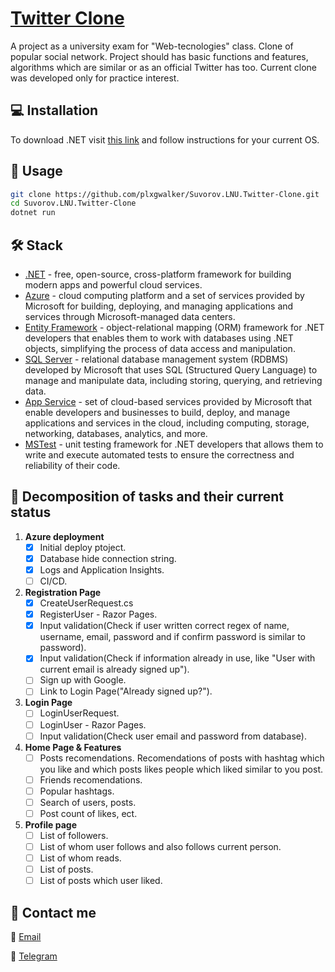 # [Twitter Clone](https://twitter-clone-lnu.azurewebsites.net)

A project as a university exam for "Web-tecnologies" class. Clone of popular social network. Project should has basic functions and features, algorithms which are similar or as an official Twitter has too. Current clone was developed only for practice interest.

## :computer: Installation

To download .NET visit [this link](https://dotnet.microsoft.com/download) and follow instructions for your current OS.

## :rocket: Usage

```bash
git clone https://github.com/plxgwalker/Suvorov.LNU.Twitter-Clone.git
cd Suvorov.LNU.Twitter-Clone
dotnet run
```

## :hammer_and_wrench: Stack

- [.NET](https://dotnet.microsoft.com/) - free, open-source, cross-platform framework for building modern apps and powerful cloud services.
- [Azure](https://azure.microsoft.com/) - cloud computing platform and a set of services provided by Microsoft for building, deploying, and managing applications and services through Microsoft-managed data centers.
- [Entity Framework](https://learn.microsoft.com/ef) - object-relational mapping (ORM) framework for .NET developers that enables them to work with databases using .NET objects, simplifying the process of data access and manipulation.
- [SQL Server](https://www.microsoft.com/sql-server/sql-server-2019) - relational database management system (RDBMS) developed by Microsoft that uses SQL (Structured Query Language) to manage and manipulate data, including storing, querying, and retrieving data.
- [App Service](https://azure.microsoft.com/products/app-service/) - set of cloud-based services provided by Microsoft that enable developers and businesses to build, deploy, and manage applications and services in the cloud, including computing, storage, networking, databases, analytics, and more.
- [MSTest](https://learn.microsoft.com/dotnet/core/testing/unit-testing-with-mstest) - unit testing framework for .NET developers that allows them to write and execute automated tests to ensure the correctness and reliability of their code.

## :pencil: Decomposition of tasks and their current status

1. **Azure deployment**
	- [x] Initial deploy ptoject.
	- [x] Database hide connection string.
	- [x] Logs and Application Insights.
	- [ ] CI/CD.
	
2. **Registration Page**
	- [x] CreateUserRequest.cs
	- [x] RegisterUser - Razor Pages.
	- [x] Input validation(Check if user written correct regex of name, username, email, password and if confirm password is similar to password). 
	- [x] Input validation(Check if information already in use, like "User with current email is already signed up").
	- [ ] Sign up with Google.
	- [ ] Link to Login Page("Already signed up?").

3. **Login Page**
	- [ ] LoginUserRequest.
	- [ ] LoginUser - Razor Pages.
	- [ ] Input validation(Check user email and password from database).
	
4. **Home Page & Features**
	- [ ] Posts recomendations. Recomendations of posts with hashtag which you like and which posts likes people which liked similar to you post.
	- [ ] Friends recomendations.
	- [ ] Popular hashtags.
	- [ ] Search of users, posts.
	- [ ] Post count of likes, ect.

5. **Profile page**
	- [ ] List of followers.
	- [ ] List of whom user follows and also follows current person.
	- [ ] List of whom reads.
	- [ ] List of posts.
	- [ ] List of posts which user liked.

## :iphone: Contact me

:email: [Email](mailto:olegsuv.ukr@gmail.com)

:calling: [Telegram](https://t.me/suph0mi3)
